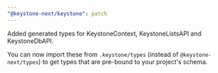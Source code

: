 ```yaml
---
"@keystone-next/keystone": patch
---
```


Added generated types for KeystoneContext, KeystoneListsAPI and KeystoneDbAPI.

You can now import these from `.keystone/types` (instead of `@keystone-next/types`) to get types that are pre-bound to your project's schema.
